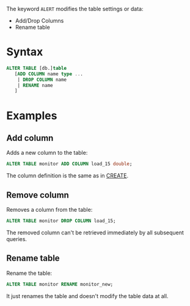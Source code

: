 The keyword `ALERT` modifies the table settings or data:
* Add/Drop Columns
* Rename table

# Syntax
```sql
ALTER TABLE [db.]table
   [ADD COLUMN name type ... 
    | DROP COLUMN name
    | RENAME name
   ]
```

# Examples
## Add column
Adds a new column to the table:
```sql
ALTER TABLE monitor ADD COLUMN load_15 double;
```

The column definition is the same as in [CREATE](./create.md).

## Remove column
Removes a column from the table:
```sql
ALTER TABLE monitor DROP COLUMN load_15;
```

The removed column can't be retrieved immediately by all subsequent queries.

## Rename table
Rename the table:
```sql
ALTER TABLE monitor RENAME monitor_new;
```

It just renames the table and doesn't modify the table data at all.
